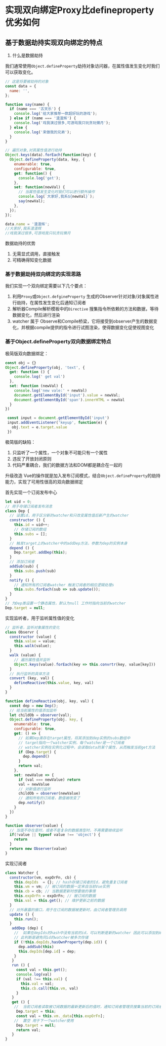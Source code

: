 # 实现双向绑定Proxy比defineproperty优劣如何


## 基于数据劫持实现双向绑定的特点

1. 什么是数据劫持

我们通常使用`Object.defineProperty`劫持对象访问器，在属性值发生变化时我们可以获取变化。

```javascript
// 这是将要被劫持的对象
const data = {
  name: '',
};

function say(name) {
  if (name === '古天乐') {
    console.log('给大家推荐一款超好玩的游戏');
  } else if (name === '渣渣辉') {
    console.log('戏我演过很多,可游戏我只玩贪玩懒月');
  } else {
    console.log('来做我的兄弟');
  }
}

// 遍历对象,对其属性值进行劫持
Object.keys(data).forEach(function(key) {
  Object.defineProperty(data, key, {
    enumerable: true,
    configurable: true,
    get: function() {
      console.log('get');
    },
    set: function(newVal) {
      // 当属性值发生变化时我们可以进行额外操作
      console.log(`大家好,我系${newVal}`);
      say(newVal);
    },
  });
});

data.name = '渣渣辉';
//大家好,我系渣渣辉
//戏我演过很多,可游戏我只玩贪玩懒月

```

数据劫持的优势
1. 无需显式调用，直接触发
2. 可精确得知变化数据

### 基于数据劫持双向绑定的实现思路

我们实现一个双向绑定需要以下几个要点：
1. 利用`Proxy`或`Object.defgineProperty` 生成的Observer针对对象/对象属性进行劫持，在属性发生变化后通知订阅者
2. 解析器Compile解析模板中的`Directive` 搜集指令所依赖的方法和数据，等待数据变化，然后进行渲染
3. watcher 属于 Observe和Compile桥梁，它将接受到observer产生的数据变化，并根据compile提供的指令进行试图渲染，使得数据变化促使视图变化


### 基于Object.defineProperty双向数据绑定特点

极简版双向数据绑定：

```javascript
const obj = {}
Object.defineProperty(obj, 'text', {
  get: function () {
    console.log(' get val')
  },
  set: function (newVal) {
    console.log('new vale:' + newVal)
    document.getElementById('input').value = newVal;
    document.getElementById('span').innerHTML = newVal
  }
})

 const input = document.getElementById('input')
 input.addEventListener('keyup', function(e) {
   obj.text = e.target.value
 })
```

极简版的缺陷： 
1. 只监听了一个属性，一个对象不可能只有一个属性
2. 违反了开放封闭原则
3. 代码严重耦合，我们的数据方法和DOM都是耦合在一起的

升级改造
Vue的操作就是加入发布订阅模式，结合`Object.defineProperty`的劫持能力，实现了可用性很高的双向数据绑定

首先实现一个订阅发布中心 
```javascript
let uid = 0;
// 用于存储订阅者发布消息
class Dep {
  // 设置id，用于区分新的watcher和只改变属性值后新产生的watcher
  constructor () {
    this.id = uid++;
    // 存储订阅的数组
    this.subs = [];
  }
  // 触发target上的watcher中的addDep方法，参数为dep的实例本身
  depend () {
    Dep.target.addDep(this);
  }
  // 添加订阅者
  addSub(sub) {
    this.subs.push(sub)
  }
  notify () {
    // 通知所有的订阅者watcher 触发订阅者的相应逻辑处理s
    this.subs.forEach(sub => sub.update());
  }
}
// 为Dep类设置一个静态属性，默认为null 工作时指向当前的watcher
Dep.target = null;
```

实现监听者，用于监听属性值的变化

```javascript
// 监听者，监听对象属性的变化
class Observr {
  constructor (value) {
    this.value = value;
    this.walk(value);
  }
  walk (value) {
    // 遍历属性值并监听
    Object.keys(value).forEach(key => this.convrtr(key, value[key]))
  }
  // 执行监听的具体方法
  convert (key, val) {
    defineReactive(this.value, key, val)
  }
}

function defineReactive(obj, key, val) {
  const dep = new Dep();
  // 给当前属性的值添加监听
  let childOb = observer(val);
  Object.defineProperty(obj. key, {      
    enumerable: true,
    configurable: true,
    get: () => {
      // 如果Dep类存在target属性，将其添加到dep实例的subs数组中
      // target指向一个watcher实例，每个watcher是一个订阅者
      // watcher实例在实例化过程中，会读取data的某个属性，从而触发当前get方法
      if (Dep.target) {
        dep.depend()
      }
      return val;
    },
    set: newValue => {
      if (val === newValue) return
      val = newValue
      // 对新值进行监听
      childOb = observer(newValue)
      // 通知所有的订阅者，数值被改变了
      dep.notify()
    }
  })
}

function observer(value) {
  // 当值不存在是时，或者不是复杂的数据类型时，不再需要继续监听
  if(!value || typeof value !== 'object') {
    return
  }
  return new Observer(value)
}
```

实现订阅者

```javascript
class Watcher {
  constructor(vm, expOrFn, cb) {
    this.depIds  = {}; // hash存储订阅者的Id，避免重复订阅者
    this.vm = vm; // 被订阅的数据一定来自当前Vue实例
    this.cb = cb; // 当数据更新时想要做的事情
    this.expOrFn = expOrFn; // 被订阅的数据
    this.val = this.get(); // 维护更新之前的数据
  }
  // 对外暴露的接口，用于在订阅的数据被更新时，由订阅者管理员调用
  update () {
    this.run();
  }
   addDep (dep) {
    //  如果在depIds的hash中没有当前的id，可以判断是新的watcher 因此可以添加到dep的数组中存储，
    // 此判断是避免同id的watcher被多次存储
    if (!this.depIds,hasOwnProperty(dep.id)) {
      dep.addSub(this)
      this.depIds[dep.id] = dep;
    }
   }
   run () {
     const val = this.get();
     console.log(val)
     if (val !== this.val) {
       this.val = val;
       this.cb.call(this.vm, val)
     }
   }
   get () {
    //  当前订阅者读取被订阅数据的最新更新后的值时，通知订阅者管理员搜集当前的订阅者
     Dep.target = this;
     const val = this.vm._data[this.expOrFn];
    //  置空 用于下一个watcher使用
     Dep.target = null;
     return val;
   }
}
```



